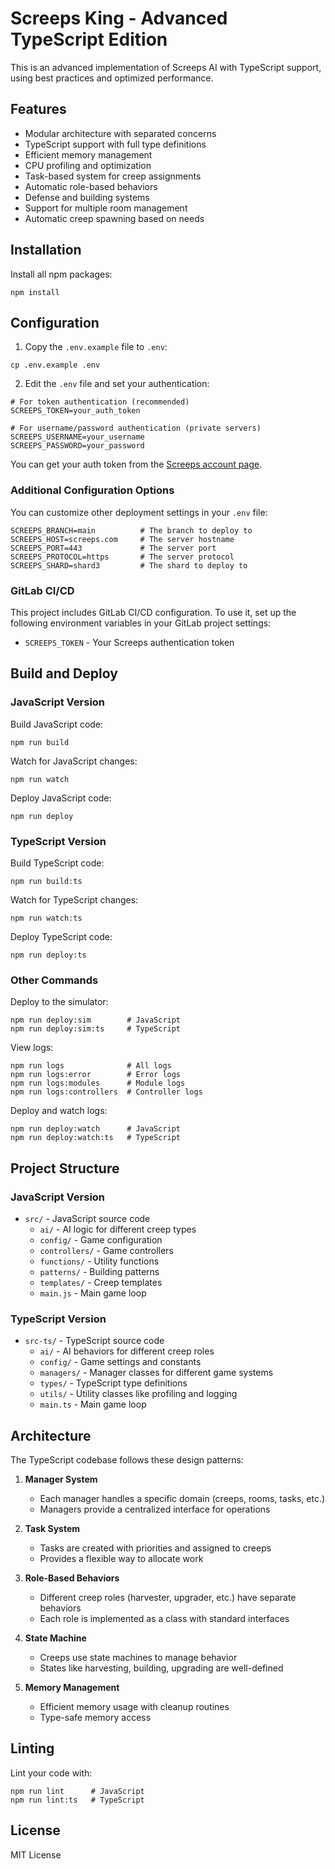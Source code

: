 # Screeps King - Advanced TypeScript Edition

This is an advanced implementation of Screeps AI with TypeScript support, using best practices and optimized performance.

## Features

- Modular architecture with separated concerns
- TypeScript support with full type definitions
- Efficient memory management
- CPU profiling and optimization
- Task-based system for creep assignments
- Automatic role-based behaviors
- Defense and building systems
- Support for multiple room management
- Automatic creep spawning based on needs

## Installation

Install all npm packages:

```
npm install
```

## Configuration

1. Copy the `.env.example` file to `.env`:

```
cp .env.example .env
```

2. Edit the `.env` file and set your authentication:

```
# For token authentication (recommended)
SCREEPS_TOKEN=your_auth_token

# For username/password authentication (private servers)
SCREEPS_USERNAME=your_username
SCREEPS_PASSWORD=your_password
```

You can get your auth token from the [Screeps account page](https://screeps.com/a/#!/account).

### Additional Configuration Options

You can customize other deployment settings in your `.env` file:

```
SCREEPS_BRANCH=main          # The branch to deploy to
SCREEPS_HOST=screeps.com     # The server hostname
SCREEPS_PORT=443             # The server port
SCREEPS_PROTOCOL=https       # The server protocol
SCREEPS_SHARD=shard3         # The shard to deploy to
```

### GitLab CI/CD

This project includes GitLab CI/CD configuration. To use it, set up the following environment variables in your GitLab project settings:

- `SCREEPS_TOKEN` - Your Screeps authentication token

## Build and Deploy

### JavaScript Version

Build JavaScript code:
```
npm run build
```

Watch for JavaScript changes:
```
npm run watch
```

Deploy JavaScript code:
```
npm run deploy
```

### TypeScript Version

Build TypeScript code:
```
npm run build:ts
```

Watch for TypeScript changes:
```
npm run watch:ts
```

Deploy TypeScript code:
```
npm run deploy:ts
```

### Other Commands

Deploy to the simulator:
```
npm run deploy:sim        # JavaScript
npm run deploy:sim:ts     # TypeScript
```

View logs:
```
npm run logs              # All logs
npm run logs:error        # Error logs
npm run logs:modules      # Module logs
npm run logs:controllers  # Controller logs
```

Deploy and watch logs:
```
npm run deploy:watch      # JavaScript
npm run deploy:watch:ts   # TypeScript
```

## Project Structure

### JavaScript Version
- `src/` - JavaScript source code
  - `ai/` - AI logic for different creep types
  - `config/` - Game configuration
  - `controllers/` - Game controllers
  - `functions/` - Utility functions
  - `patterns/` - Building patterns
  - `templates/` - Creep templates
  - `main.js` - Main game loop

### TypeScript Version
- `src-ts/` - TypeScript source code
  - `ai/` - AI behaviors for different creep roles
  - `config/` - Game settings and constants
  - `managers/` - Manager classes for different game systems
  - `types/` - TypeScript type definitions
  - `utils/` - Utility classes like profiling and logging
  - `main.ts` - Main game loop

## Architecture

The TypeScript codebase follows these design patterns:

1. **Manager System**
   - Each manager handles a specific domain (creeps, rooms, tasks, etc.)
   - Managers provide a centralized interface for operations

2. **Task System**
   - Tasks are created with priorities and assigned to creeps
   - Provides a flexible way to allocate work

3. **Role-Based Behaviors**
   - Different creep roles (harvester, upgrader, etc.) have separate behaviors
   - Each role is implemented as a class with standard interfaces

4. **State Machine**
   - Creeps use state machines to manage behavior
   - States like harvesting, building, upgrading are well-defined

5. **Memory Management**
   - Efficient memory usage with cleanup routines
   - Type-safe memory access

## Linting

Lint your code with:

```
npm run lint      # JavaScript
npm run lint:ts   # TypeScript
```

## License

MIT License
